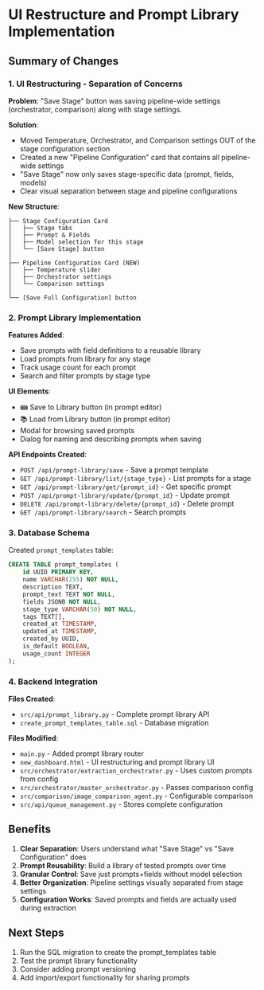 # UI Restructure and Prompt Library Implementation

## Summary of Changes

### 1. UI Restructuring - Separation of Concerns

**Problem**: "Save Stage" button was saving pipeline-wide settings (orchestrator, comparison) along with stage settings.

**Solution**: 
- Moved Temperature, Orchestrator, and Comparison settings OUT of the stage configuration section
- Created a new "Pipeline Configuration" card that contains all pipeline-wide settings
- "Save Stage" now only saves stage-specific data (prompt, fields, models)
- Clear visual separation between stage and pipeline configurations

**New Structure**:
```
├── Stage Configuration Card
│   ├── Stage tabs
│   ├── Prompt & Fields
│   ├── Model selection for this stage
│   └── [Save Stage] button
│
├── Pipeline Configuration Card (NEW)
│   ├── Temperature slider
│   ├── Orchestrator settings
│   └── Comparison settings
│
└── [Save Full Configuration] button
```

### 2. Prompt Library Implementation

**Features Added**:
- Save prompts with field definitions to a reusable library
- Load prompts from library for any stage
- Track usage count for each prompt
- Search and filter prompts by stage type

**UI Elements**:
- 📾 Save to Library button (in prompt editor)
- 📚 Load from Library button (in prompt editor)
- Modal for browsing saved prompts
- Dialog for naming and describing prompts when saving

**API Endpoints Created**:
- `POST /api/prompt-library/save` - Save a prompt template
- `GET /api/prompt-library/list/{stage_type}` - List prompts for a stage
- `GET /api/prompt-library/get/{prompt_id}` - Get specific prompt
- `POST /api/prompt-library/update/{prompt_id}` - Update prompt
- `DELETE /api/prompt-library/delete/{prompt_id}` - Delete prompt
- `GET /api/prompt-library/search` - Search prompts

### 3. Database Schema

Created `prompt_templates` table:
```sql
CREATE TABLE prompt_templates (
    id UUID PRIMARY KEY,
    name VARCHAR(255) NOT NULL,
    description TEXT,
    prompt_text TEXT NOT NULL,
    fields JSONB NOT NULL,
    stage_type VARCHAR(50) NOT NULL,
    tags TEXT[],
    created_at TIMESTAMP,
    updated_at TIMESTAMP,
    created_by UUID,
    is_default BOOLEAN,
    usage_count INTEGER
);
```

### 4. Backend Integration

**Files Created**:
- `src/api/prompt_library.py` - Complete prompt library API
- `create_prompt_templates_table.sql` - Database migration

**Files Modified**:
- `main.py` - Added prompt library router
- `new_dashboard.html` - UI restructuring and prompt library UI
- `src/orchestrator/extraction_orchestrator.py` - Uses custom prompts from config
- `src/orchestrator/master_orchestrator.py` - Passes comparison config
- `src/comparison/image_comparison_agent.py` - Configurable comparison
- `src/api/queue_management.py` - Stores complete configuration

## Benefits

1. **Clear Separation**: Users understand what "Save Stage" vs "Save Configuration" does
2. **Prompt Reusability**: Build a library of tested prompts over time
3. **Granular Control**: Save just prompts+fields without model selection
4. **Better Organization**: Pipeline settings visually separated from stage settings
5. **Configuration Works**: Saved prompts and fields are actually used during extraction

## Next Steps

1. Run the SQL migration to create the prompt_templates table
2. Test the prompt library functionality
3. Consider adding prompt versioning
4. Add import/export functionality for sharing prompts